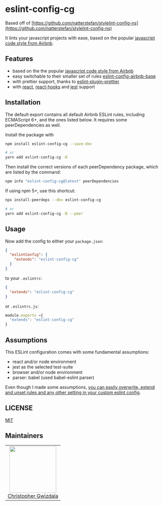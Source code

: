 # eslint-config-cg

Based off of [https://github.com/natterstefan/stylelint-config-ns](https://github.com/natterstefan/stylelint-config-ns)

It lints your javascript projects with ease, based on the popular [javascript
code style from Airbnb](https://www.npmjs.com/package/eslint-config-airbnb).

## Features

- based on the the popular [javascript
code style from Airbnb](https://www.npmjs.com/package/eslint-config-airbnb)
- easy switchable to their smaller set of rules [eslint-config-airbnb-base](https://github.com/airbnb/javascript/tree/master/packages/eslint-config-airbnb-base)
- with prettier support, thanks to [eslint-plugin-prettier](prettier.io/docs/en/eslint.html#use-eslint-to-run-prettier)
- with [react](https://reactjs.org/), [react-hooks](https://reactjs.org/docs/hooks-intro.html)
  and [jest](https://jestjs.io/) support

## Installation

The default export contains all default Airbnb ESLint rules, including
ECMAScript 6+, and the ones listed below. It requires some peerDependencies as
well.

Install the package with

 ```sh
npm install eslint-config-cg --save-dev

# or
yarn add eslint-config-cg -D
```

Then install the correct versions of each peerDependency package, which are
listed by the command:

```sh
npm info "eslint-config-cg@latest" peerDependencies
```

If using npm 5+, use this shortcut:

```sh
npx install-peerdeps --dev eslint-config-cg

# or
yarn add eslint-config-cg -D --peer
```

## Usage

Now add the config to either your `package.json`:

```json
{
  "eslintConfig": {
    "extends": "eslint-config-cg"
  }
}
```

to your `.eslintrc`:

```json
{
  "extends": "eslint-config-cg"
}
```

 or `.eslintrc.js`:

```js
module.exports ={
  "extends": "eslint-config-cg"
}
```

## Assumptions

This ESLint configuration comes with some fundamental assumptions:

- react and/or node environment
- jest as the selected test-suite
- browser and/or node environment
- parser: babel (used babel-eslint parser)

Even though I made some assumptions, [you can easily overwrite, extend and unset
rules and any other setting in your custom eslint config](https://eslint.org/docs/user-guide/configuring).

## LICENSE

[MIT](LICENSE)

## Maintainers

<table>
  <tbody>
    <tr>
      <td align="center">
        <a href="https://github.com/christowiz">
          <img width="150" height="150" src="https://github.com/christowiz.png?v=3&s=150">
          <br />
          Christopher Gwizdala
        </a>
      </td>
    </tr>
  <tbody>
</table>